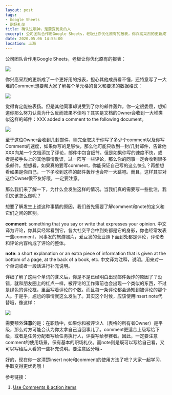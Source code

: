```yaml
---
layout: post
tags: 
- Google Sheets
- 职场礼仪
title: 确认过眼神，是要变优秀的人
excerpt: 公司团队合作用Google Sheets，老板让你优化原有的报表，你兴高采烈的更新成了一个更好用的报表，担心其他成员看不懂，还特意写了一大堆的Comment想要帮大家了解每个单元格的含义和要求的数据格式，觉得肯定能被表扬。但是其他同事却说受到了你的邮件轰炸，你一定很委屈，想知道你那么努力认真为什么反而效果不佳吗？点进来了解一下吧！
date: 2020.05.06 14:55:00
location: 上海
---
```


公司团队合作用Google Sheets，老板让你优化原有的报表：

<div class="zoom-pic-half">
	<a href="{{ site.url }}/{{ site.baseurl }}/imgs/posts/2020-05-06-How-to-become-Outstanding-before.png" data-detail="" data-source="{{ site.url }}/{{ site.baseurl }}/imgs/posts/2020-05-06-How-to-become-Outstanding-before.png" title="模板优化前" style="width:251px; height:120px;">
		<img src="{{ site.url }}/{{ site.baseurl }}/imgs/posts/2020-05-06-How-to-become-Outstanding-before.png">
	</a>
</div>


你兴高采烈的更新成了一个更好用的报表，担心其他成员看不懂，还特意写了一大堆的Comment想要帮大家了解每个单元格的含义和要求的数据格式：

<div class="zoom-pic-half">
	<a href="{{ site.url }}/{{ site.baseurl }}/imgs/posts/2020-05-06-How-to-become-Outstanding-after.png" data-detail="" data-source="{{ site.url }}/{{ site.baseurl }}/imgs/posts/2020-05-06-How-to-become-Outstanding-after.png" title="模板优化后" style="width:251px; height:120px;">
		<img src="{{ site.url }}/{{ site.baseurl }}/imgs/posts/2020-05-06-How-to-become-Outstanding-after.png">
	</a>
</div>

觉得肯定能被表扬。但是其他同事却说受到了你的邮件轰炸，你一定很委屈，想知道你那么努力认真为什么反而效果不佳吗？其实是文档的Owner会收到一大堆类似这样的邮件：XXX added a comment to the following document。

<div class="zoom-pic-full">
	<a href="{{ site.url }}/{{ site.baseurl }}/imgs/posts/2020-05-06-How-to-become-Outstanding-email.png" data-detail="" data-source="{{ site.url }}/{{ site.baseurl }}/imgs/posts/2020-05-06-How-to-become-Outstanding-email.png" title="XXX added a comment to the following document" style="width:251px; height:120px;">
		<img src="{{ site.url }}/{{ site.baseurl }}/imgs/posts/2020-05-06-How-to-become-Outstanding-email.png">
	</a>
</div>


至于这位Owner会收到几封邮件，则完全取决于你写了多少个comment以及你写Comment的速度，如果你写的足够快，那么他可能只收到一封/几封邮件，告诉他XXX向某一个文档添加了评论，邮件中包含细节。但是如果你写的速度不快，或者是被手头上的其他事情耽误，过一阵写一些评论，那么你的同事一定会收到很多条邮件。想想看，如果真的要写comment，你能保证自己写的这么快么？再想想看如果是你自己，一下子收到这样的邮件轰炸也会吓一大跳吧。而且，这样其实对这位Owner很不友好哦，一定要注意。

那么我们来了解一下，为什么会发生这样的情况。当我们真的需要写一些批注，我们又该怎么做呢？

想要了解发生上述这种事情的原因，我们首先需要了解comment和note的定义和它们之间的区别。

**comment**: something that you say or write that expresses your opinion. 中文译为评论，你其实经常看到它，各大社交平台中到处都是它的身影，你也经常发表一些comment，同事发的旅游照片，爱豆发的营业照下面到处都是评论，评论者和评论内容构成了评论的整体。

**note**: a short explanation or an extra piece of information that is given at the bottom of a page, at the back of a book, etc. 中文译为注释，说明。用来对一个单词或者一段话进行补充说明。

详细了解了这两个单词的含义后，你是不是已经明白出现邮件轰炸的原因了？没错，就和朋友圈上的红点一样，被评论的工作簿前也会出现一个类似的东西，不过是绿色的评论框，里面写着评论的个数。而且每一条评论都会通知到被评论的那个人。于是乎，尴尬的事情就这么发生了。其实这个时候，应该使用Insert note代替哦，像这样：

<div class="zoom-pic-half">
	<a href="{{ site.url }}/{{ site.baseurl }}/imgs/posts/2020-05-06-How-to-become-Outstanding-note.png" data-detail="" data-source="{{ site.url }}/{{ site.baseurl }}/imgs/posts/2020-05-06-How-to-become-Outstanding-note.png" title="insert note的使用" style="width:251px; height:120px;">
		<img src="{{ site.url }}/{{ site.baseurl }}/imgs/posts/2020-05-06-How-to-become-Outstanding-note.png">
	</a>
</div>

需要额外**注意**的是：在职场中，如果你和被评论人（表格的所有者Owner）是平级，那么对方可能会认为你太拿自己当回事儿了。comment更适合上级写给下级，或者是任务分配者写给任务执行人，评委写给参赛者。因此，一定要注意comment的使用场景，保有基本的职场礼仪。而note则是既可以写给自己看，又可以写给后人看的一些补充说明。要注意区分哦~

好的，现在你一定清楚insert note和comment的使用方法了吧？大家一起学习，争取变得更优秀哦！

参考链接：
1. <a href="https://support.google.com/docs/answer/65219?hl=en&co=GENIE.Platform=Desktop" target="_blank">Use Comments & action items</a>